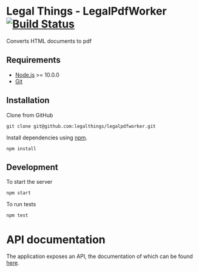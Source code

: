 Legal Things - LegalPdfWorker [![Build Status](https://travis-ci.com/legalthings/legalpdfworker.svg?token=o6zPWLgswk8zQVpsus4p&branch=master)](https://magnum.travis-ci.com/legalthings/legalpdfworker)
==================

Converts HTML documents to pdf


## Requirements

- [Node.js](https://nodejs.org/) >= 10.0.0
- [Git](http://git-scm.com)


## Installation

Clone from GitHub

    git clone git@github.com:legalthings/legalpdfworker.git

Install dependencies using [npm](https://www.npmjs.com/).

    npm install


## Development

To start the server

    npm start

To run tests

    npm test


# API documentation

The application exposes an API, the documentation of which can be found [here](http://docs.legalpdfworker.apiary.io).
